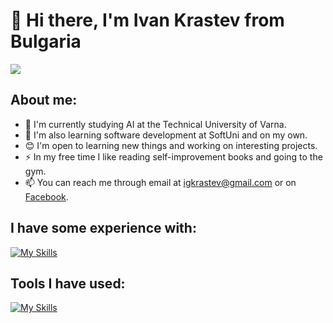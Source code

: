 # 👋 Hi there, I'm Ivan Krastev from Bulgaria
![](https://komarev.com/ghpvc/?username=IvanKrstv&color=green)

## About me:
- 🏫 I'm currently studying AI at the Technical University of Varna.
- 🌱 I'm also learning software development at SoftUni and on my own.
- 😊 I'm open to learning new things and working on interesting projects.
- ⚡ In my free time I like reading self-improvement books and going to the gym.
- 📫 You can reach me through email at igkrastev@gmail.com or on [Facebook](https://www.facebook.com/profile.php?id=100003737122595).

## I have some experience with:
[![My Skills](https://skillicons.dev/icons?i=py,cpp,c,html,css)]()

## Tools I have used:
[![My Skills](https://skillicons.dev/icons?i=pycharm,visualstudio,vscode,github)](https://skillicons.dev)
